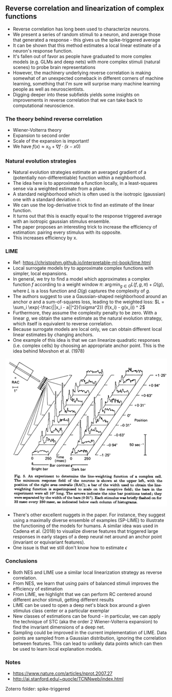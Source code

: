 ## Reverse correlation and linearization of complex functions

* Reverse correlation has long been used to characterize neurons.
* We present a series of random stimuli to a neuron, and average those that generated a response - this gives us the spike-triggered average
* It can be shown that this method estimates a local linear estimate of a neuron's response function.
* It's fallen out of favor as people have graduated to more complex models (e.g. GLMs and deep nets) with more complex stimuli (natural scenes) to probe brain representations
* However, the machinery underlying reverse correlation is making somewhat of an unexpected comeback in different corners of machine learning, something that I'm sure will surprise many machine learning people as well as neuroscientists.
* Digging deeper into these subfields yields some insights on improvements in reverse correlation that we can take back to computational neuroscience.

### The theory behind reverse correlation

* Wiener-Volterra theory
* Expansion to second order
* Scale of the expansion is important!
* We have $f(x) \approx x_0 + \nabla f \cdot \dot (x - x0)$

### Natural evolution strategies

* Natural evolution strategies estimate an averaged gradient of a (potentially non-differentiable) function within a neighborhood.
* The idea here is to approximate a function locally, in a least-squares sense via a weighted estimate from a plane.
* A standard neighborhood which is often used is the isotropic (gaussian) one with a standard deviation $\sigma$.
* We can use the log-derivative trick to find an estimate of the linear function.
* It turns out that this is exactly equal to the response triggered average with an isotropic gaussian stimulus ensemble.
* The paper proposes an interesting trick to increase the efficiency of estimation: pairing every stimulus with its opposite. 
* This increases efficiency by x.

### LIME

* Ref: https://christophm.github.io/interpretable-ml-book/lime.html
* Local surrogate models try to approximate complex functions with simpler, local expansions.
* In general, we try to find a model which approximates a complex function $f$ according to a weight window $\pi$: $\arg \min_{g\in G} L(f, g, \pi) + \Omega(g)$, where $L$ is a loss function and $\Omega(g)$ captures the complexity of $g$.
* The authors suggest to use a Gaussian-shaped neighborhood around an anchor $a$ and a sum-of-squares loss, leading to the weighted loss: $L = \sum_i \exp(-\frac{||x_i - a||^2}{\sigma^2}) (f(x_i) - g(x_i)) ^ 2$
* Furthermore, they assume the complexity penalty to be zero. With a linear $g$, we obtain the same estimate as the natural evolution strategy, which itself is equivalent to reverse correlation.
* Because surrogate models are local only, we can obtain different local linear estimates by changing anchors. 
* One example of this idea is that we can linearize quadratic responses (i.e. complex cells) by choosing an appropriate anchor point. This is the idea behind Movshon et al. (1978)

![](reverse-correlation-images/movshon-1978.png)

* There's other excellent nuggets in the paper. For instance, they suggest using a maximally diverse ensemble of examples (SP-LIME) to illustrate the functioning of the models for humans. A similar idea was used in Cadena et al. (2018) to visualize diverse features that triggered large responses in early stages of a deep neural net around an anchor point (invariant or equivariant features).
* One issue is that we still don't know how to estimate $\epsilon$

### Conclusions

* Both NES and LIME use a similar local linearization strategy as reverse correlation.
* From NES, we learn that using pairs of balanced stimuli improves the efficiency of estimation
* From LIME, we highlight that we can perform RC centered around different anchor stimuli, getting different results
* LIME can be used to open a deep net's black box around a given stimulus class center or a particular exemplar
* New classes of estimations can be found - in particular, we can apply the technique of STC (aka the order 2 Wiener-Volterra expansion) to find the invariant dimensions of a deep net.
* Sampling could be improved in the current implementation of LIME. Data points are sampled from a Gaussian distribution, ignoring the correlation between features. This can lead to unlikely data points which can then be used to learn local explanation models.

### Notes

* https://www.nature.com/articles/nprot.2007.27
* http://ai.stanford.edu/~quocle/TCNNweb/index.html

Zoterro folder: spike-triggered

